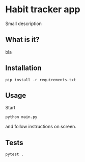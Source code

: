 # Habit tracker app

Small description

## What is it?

bla

## Installation

```shell
pip install -r requirements.txt
```

## Usage

Start

```shell
python main.py
```

and follow instructions on screen.

## Tests

```shell
pytest .
```